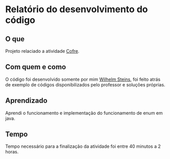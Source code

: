 # Relatório do desenvolvimento do código

## O que
Projeto relaciado a atividade [Cofre](https://github.com/qxcodepoo/arcade/blob/master/base/017/Readme.md).
<br />

## Com quem e como
O código foi desenvolvido somente por mim [Wilhelm Steins](https://github.com/wilhelmSt), foi feito atrás de exemplo de códigos disponibilizados pelo professor e soluções próprias.
<br />

## Aprendizado
Aprendi o funcionamento e implementação do funcionamento de enum em java.
<br />

## Tempo
Tempo necessário para a finalização da atividade foi entre 40 minutos a 2 horas.
